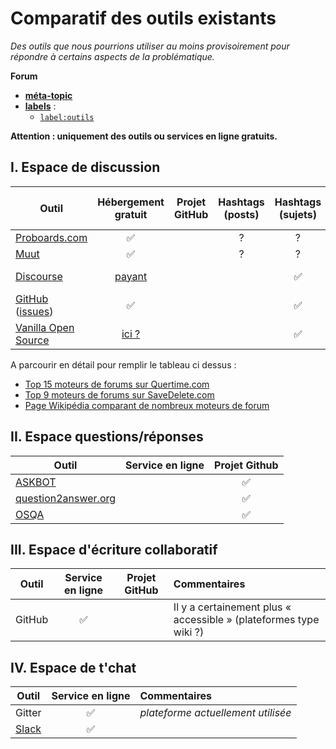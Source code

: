 Comparatif des outils existants
===============================

*Des outils que nous pourrions utiliser au moins provisoirement pour répondre à certains aspects de la problématique.*

**Forum**
- [**méta-topic**](https://github.com/sveinburne/lets-play-science/issues/42)
- [**labels**](https://github.com/sveinburne/lets-play-science/issues/39) :
    - [`label:outils`](https://github.com/sveinburne/lets-play-science/issues?utf8=%E2%9C%93&q=label%3Aoutils+)

**Attention : uniquement des outils ou services en ligne gratuits.**

I. Espace de discussion
-----------------------

| Outil | Hébergement gratuit | Projet GitHub | Hashtags (posts) | Hashtags (sujets) | Arborescence | Vote par catégorie (posts) |
|----------------------------------------------|:------------------:|:-------------:|:----------------:|:----------------:|:---------------------------:|:--------------------------:|
| [Proboards.com](https://www.proboards.com)      | :white_check_mark: | | ?| ?| ?| ?|
| [Muut](https://muut.com)                       | :white_check_mark: | | ?| ?| ?| ?|
| [Discourse](http://www.discourse.org)                       | [payant](https://meta.discourse.org/t/free-hosted-option/9621) | | | :white_check_mark: |  | "like" simple |
| [GitHub](http://github.com/) ([issues](https://github.com/sveinburne/lets-play-science/issues))                     | :white_check_mark: | | | :white_check_mark: |  | "+1" ZenHub |
| [Vanilla Open Source](http://vanillaforums.org/)  | [ici ?](http://www.vanillaforfree.com/) | | | :white_check_mark: |  | :white_check_mark: |
A parcourir en détail pour remplir le tableau ci dessus :

* [Top 15 moteurs de forums sur Quertime.com](http://www.quertime.com/article/15-best-online-forum-platforms-software-free-and-paid/)
* [Top 9 moteurs de forums sur SaveDelete.com](http://savedelete.com/software/best-forum-software-free-and-paid/14592/)
* [Page Wikipédia comparant de nombreux moteurs de forum](https://en.m.wikipedia.org/wiki/Comparison_of_Internet_forum_software)

II. Espace questions/réponses
-----------------------------

| Outil                        |  Service en ligne        | Projet Github |
|------------------------------|:------------------------:|:--------------------:|
| [ASKBOT](https://askbot.com) |                          | :white_check_mark:|
| [question2answer.org](http://www.question2answer.org) | | :white_check_mark:|
| [OSQA](http://www.osqa.net)  |                          | :white_check_mark:|

III. Espace d'écriture collaboratif
-----------------------------------

| Outil  |  Service en ligne   | Projet GitHub | Commentaires |
|----------------------------------------------|:--------------------:|:-------------:|:-----------|
| GitHub | :white_check_mark:  |               | Il y a certainement plus « accessible » (plateformes type wiki ?) |


IV. Espace de t'chat
--------------------

| Outil  |  Service en ligne   | Commentaires |
|--------|:--------------------:|:-----------|
| Gitter | :white_check_mark: | *plateforme actuellement utilisée* |
| [Slack](https://slack.com/) | :white_check_mark:  |               |
